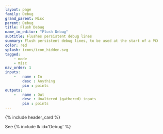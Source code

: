 ```yaml
---
layout: page
family: Debug
grand_parent: Misc
parent: Debug
title: Flush Debug
name_in_editor: "Flush Debug"
subtitle: Flushes persistent debug lines
summary: Flush persistent debug lines, to be used at the start of a PCG graph.
color: red
splash: icons/icon_hidden.svg
tagged: 
    - node
    - misc
nav_order: 1
inputs:
    -   name : In
        desc : Anything
        pin : points
outputs:
    -   name : Out
        desc : Unaltered (gathered) inputs
        pin : points
---
```


{% include header_card %}

See {% include lk id='Debug' %}